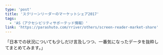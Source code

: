 ```yaml
---
type: 'post'
title: 'スクリーンリーダーのマーケットシェア2017'
tags:
  - 'AS（アクセシビリティサポーテッド情報）'
link: 'https://parashuto.com/rriver/others/screen-reader-market-share'
---
```

「日本での状況についても少しだけ言及しつつ、一番気になったデータを抜粋してまとめてみます。」